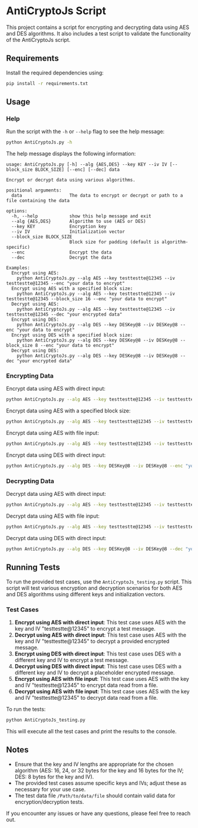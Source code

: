 # AntiCryptoJs Script

This project contains a script for encrypting and decrypting data using AES and DES algorithms. It also includes a test script to validate the functionality of the AntiCryptoJs script.

## Requirements

Install the required dependencies using:

```bash
pip install -r requirements.txt
```

## Usage

### Help

Run the script with the `-h` or `--help` flag to see the help message:

```bash
python AntiCryptoJs.py -h
```

The help message displays the following information:

```
usage: AntiCryptoJs.py [-h] --alg {AES,DES} --key KEY --iv IV [--block_size BLOCK_SIZE] [--enc] [--dec] data

Encrypt or decrypt data using various algorithms.

positional arguments:
  data                  The data to encrypt or decrypt or path to a file containing the data

options:
  -h, --help            show this help message and exit
  --alg {AES,DES}       Algorithm to use (AES or DES)
  --key KEY             Encryption key
  --iv IV               Initialization vector
  --block_size BLOCK_SIZE
                        Block size for padding (default is algorithm-specific)
  --enc                 Encrypt the data
  --dec                 Decrypt the data

Examples:
  Encrypt using AES:
    python AntiCryptoJs.py --alg AES --key testtestte@12345 --iv testtestte@12345 --enc "your data to encrypt"
  Encrypt using AES with a specified block size:
    python AntiCryptoJs.py --alg AES --key testtestte@12345 --iv testtestte@12345 --block_size 16 --enc "your data to encrypt"
  Decrypt using AES:
    python AntiCryptoJs.py --alg AES --key testtestte@12345 --iv testtestte@12345 --dec "your encrypted data"
  Encrypt using DES:
    python AntiCryptoJs.py --alg DES --key DESKey@8 --iv DESKey@8 --enc "your data to encrypt"
  Encrypt using DES with a specified block size:
    python AntiCryptoJs.py --alg DES --key DESKey@8 --iv DESKey@8 --block_size 8 --enc "your data to encrypt"
  Decrypt using DES:
    python AntiCryptoJs.py --alg DES --key DESKey@8 --iv DESKey@8 --dec "your encrypted data"
```
### Encrypting Data

Encrypt data using AES with direct input:

```bash
python AntiCryptoJs.py --alg AES --key testtestte@12345 --iv testtestte@12345 --enc "your data to encrypt"
```

Encrypt data using AES with a specified block size:

```bash
python AntiCryptoJs.py --alg AES --key testtestte@12345 --iv testtestte@12345 --block_size 16 --enc "your data to encrypt"
```

Encrypt data using AES with file input:

```bash
python AntiCryptoJs.py --alg AES --key testtestte@12345 --iv testtestte@12345 --enc "path_to_your_file"
```

Encrypt data using DES with direct input:

```bash
python AntiCryptoJs.py --alg DES --key DESKey@8 --iv DESKey@8 --enc "your data to encrypt"
```

### Decrypting Data

Decrypt data using AES with direct input:

```bash
python AntiCryptoJs.py --alg AES --key testtestte@12345 --iv testtestte@12345 --dec "your encrypted data"
```

Decrypt data using AES with file input:

```bash
python AntiCryptoJs.py --alg AES --key testtestte@12345 --iv testtestte@12345 --dec "path_to_your_file"
```

Decrypt data using DES with direct input:

```bash
python AntiCryptoJs.py --alg DES --key DESKey@8 --iv DESKey@8 --dec "your encrypted data"
```

## Running Tests

To run the provided test cases, use the `AntiCryptoJs_testing.py` script. This script will test various encryption and decryption scenarios for both AES and DES algorithms using different keys and initialization vectors.

### Test Cases

1. **Encrypt using AES with direct input**: This test case uses AES with the key and IV "testtestte@12345" to encrypt a test message.
2. **Decrypt using AES with direct input**: This test case uses AES with the key and IV "testtestte@12345" to decrypt a provided encrypted message.
3. **Encrypt using DES with direct input**: This test case uses DES with a different key and IV to encrypt a test message.
4. **Decrypt using DES with direct input**: This test case uses DES with a different key and IV to decrypt a placeholder encrypted message.
5. **Encrypt using AES with file input**: This test case uses AES with the key and IV "testtestte@12345" to encrypt data read from a file.
6. **Decrypt using AES with file input**: This test case uses AES with the key and IV "testtestte@12345" to decrypt data read from a file.

To run the tests:

```bash
python AntiCryptoJs_testing.py
```

This will execute all the test cases and print the results to the console.


## Notes

- Ensure that the key and IV lengths are appropriate for the chosen algorithm (AES: 16, 24, or 32 bytes for the key and 16 bytes for the IV; DES: 8 bytes for the key and IV).
- The provided test cases assume specific keys and IVs; adjust these as necessary for your use case.
- The test data file `/Path/to/data/file` should contain valid data for encryption/decryption tests.

If you encounter any issues or have any questions, please feel free to reach out.